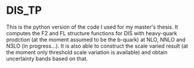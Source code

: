 # DIS_TP
This is the python version of the code I used for my master's thesis. It computes the F2 and FL structure functions for DIS with heavy-quark prodction (at the moment
assumed to be the b-quark) at NLO, NNLO and N3LO (in progress...). It is also able to construct the scale varied result (at the moment only threshold scale variation
is available) and obtain uncertainty bands based on that.
